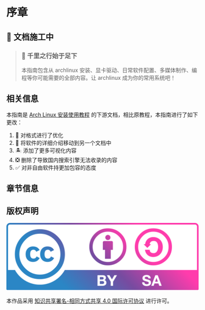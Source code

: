 # 序章

## 🚧 文档施工中

> ### 🎐 千里之行始于足下
>
> 本指南包含从 archlinux 安装、显卡驱动、日常软件配置、多媒体制作、编程等你可能需要的全部内容。让 archlinux 成为你的常用系统吧！

## 相关信息

本指南是 [Arch Linux 安装使用教程](https://github.com/ArchLinuxStudio/ArchLinuxTutorial) 的下游文档，相比原教程，本指南进行了如下更改：

1. 📖 对格式进行了优化
2. 🎏 将软件的详细介绍移动到另一个文档中
3. 🏝️ 添加了更多可视化内容
4. ❎ 删除了导致国内搜索引擎无法收录的内容
5. ✅ 对非自由软件持更加包容的态度

## 章节信息

## 版权声明

[![by-sa](./static/svg/by-sa.svg)](http://creativecommons.org/licenses/by-sa/4.0/)

本作品采用 [知识共享署名-相同方式共享 4.0 国际许可协议](http://creativecommons.org/licenses/by-sa/4.0/) 进行许可。
